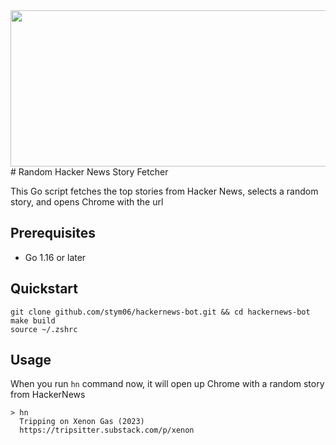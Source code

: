 <img src="https://images.pexels.com/photos/97050/pexels-photo-97050.jpeg" width="550" height="250">
# Random Hacker News Story Fetcher

This Go script fetches the top stories from Hacker News, selects a random story, and opens Chrome with the url

## Prerequisites

- Go 1.16 or later

## Quickstart
```
git clone github.com/stym06/hackernews-bot.git && cd hackernews-bot
make build
source ~/.zshrc
```

## Usage
When you run `hn` command now, it will open up Chrome with a random story from HackerNews

```
> hn
  Tripping on Xenon Gas (2023)
  https://tripsitter.substack.com/p/xenon
```

